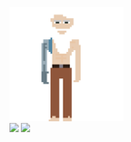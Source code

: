 <img src="lau-all-elements.gif" alt="Descrição da imagem" width="200px">


<div>
 <a href="https://github.com/lauriciodev"></a>
      <img height="150em" src="https://github-readme-stats.vercel.app/api?username=lauricioweb&show_icons=true&theme=dark&include_all_commits=true&count_private=true"/>
      <img height="150em"  src="https://github-readme-stats.vercel.app/api/top-langs/?username=lauricioweb&layout=compact&langs_count=7&theme=dark"/>
 </div>
 
